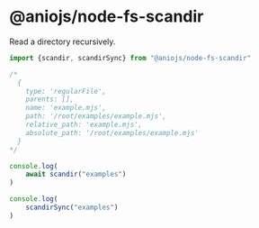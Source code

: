 # @aniojs/node-fs-scandir

Read a directory recursively.

```js
import {scandir, scandirSync} from "@aniojs/node-fs-scandir"

/*
  {
    type: 'regularFile',
    parents: [],
    name: 'example.mjs',
    path: '/root/examples/example.mjs',
    relative_path: 'example.mjs',
    absolute_path: '/root/examples/example.mjs'
  }
*/

console.log(
	await scandir("examples")
)

console.log(
	scandirSync("examples")
)
```
